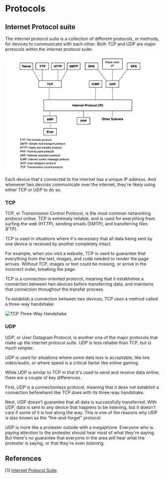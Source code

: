 # Protocols

## Internet Protocol suite

The internet protocol suite is a collection of different protocols, or methods, for devices to communicate with each other.
Both TCP and UDP are major protocols within the internet protocol suite:

![Internet Protocol Suite](./imgs/ip_suite.png)

Each device that's connected to the internet has a unique IP address. And whenever two devices communicate over the internet, they're likely using either TCP or UDP to do so.

### TCP

TCP, or Transmission Control Protocol, is the most common networking protocol online.
TCP is extremely reliable, and is used for everything from surfing the web (HTTP), sending emails (SMTP), and transferring files (FTP).

TCP is used in situations where it's necessary that all data being sent by one device is received by another completely intact.

For example, when you visit a website, TCP is used to guarantee that everything from the text, images, and code needed to render the page arrives. Without TCP, images or text could be missing, or arrive in the incorrect order, breaking the page.

TCP is a connection-oriented protocol, meaning that it establishes a connection between two devices before transferring data, and maintains that connection throughout the transfer process.

To establish a connection between two devices, TCP uses a method called a three-way handshake:

![TCP Three-Way Handshake](./imgs/tcp_handshake.png)

### UDP

UDP, or User Datagram Protocol, is another one of the major protocols that make up the internet protocol suite. UDP is less reliable than TCP, but is much simpler.

UDP is used for situations where some data loss is acceptable, like live video/audio, or where speed is a critical factor like online gaming.

While UDP is similar to TCP in that it's used to send and receive data online, there are a couple of key differences.

First, UDP is a connectionless protocol, meaning that it does not establish a connection beforehand like TCP does with its three-way handshake.

Next, UDP doesn't guarantee that all data is successfully transferred.
With UDP, data is sent to any device that happens to be listening, but it doesn't care if some of it is lost along the way.
This is one of the reasons why UDP is also known as the "fire-and-forget" protocol.

UDP is more like a protester outside with a megaphone.
Everyone who is paying attention to the protester should hear most of what they're saying.
But there's no guarantee that everyone in the area will hear what the protester is saying, or that they're even listening.

## References

[1] [Internet Protocol Suite](https://www.sciencedirect.com/topics/computer-science/internet-protocol-suite)
